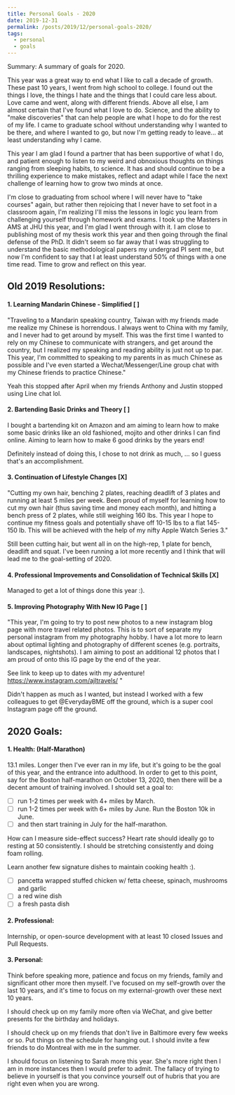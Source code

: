 ```yaml
---
title: Personal Goals - 2020
date: 2019-12-31
permalink: /posts/2019/12/personal-goals-2020/
tags:
  - personal
  - goals
---
```


Summary: A summary of goals for 2020.

This year was a great way to end what I like to call a decade of growth. These past 10 years, I went from high school to college. I found out the things I love, the things I hate and the things that I could care less about. Love came and went, along with different friends. Above all else, I am almost certain that I've found what I love to do. Science, and the ability to "make discoveries" that can help people are what I hope to do for the rest of my life. I came to graduate school without understanding why I wanted to be there, and where I wanted to go, but now I'm getting ready to leave... at least understanding why I came. 

This year I am glad I found a partner that has been supportive of what I do, and patient enough to listen to my weird and obnoxious thoughts on things ranging from sleeping habits, to science. It has and should continue to be a thrilling experience to make mistakes, reflect and adapt while I face the next challenge of learning how to grow two minds at once. 

I'm close to graduating from school where I will never have to "take courses" again, but rather then rejoicing that I never have to set foot in a classroom again, I'm realizing I'll miss the lessons in logic you learn from challenging yourself through homework and exams. I took up the Masters in AMS at JHU this year, and I'm glad I went through with it. I am close to publishing most of my thesis work this year and then going through the final defense of the PhD. It didn't seem so far away that I was struggling to understand the basic methodological papers my undergrad PI sent me, but now I'm confident to say that I at least understand 50% of things with a one time read. Time to grow and reflect on this year.

## Old 2019 Resolutions:
#### 1. Learning Mandarin Chinese - Simplified [ ]
"Traveling to a Mandarin speaking country, Taiwan with my friends made me realize my Chinese is horrendous. I always went to China with my family, and I never had to get around by myself. This was the first time I wanted to rely on my Chinese to communicate with strangers, and get around the country, but I realized my speaking and reading ability is just not up to par. This year, I'm committed to speaking to my parents in as much Chinese as possible and I've even started a Wechat/Messenger/Line group chat with my Chinese friends to practice Chinese."

Yeah this stopped after April when my friends Anthony and Justin stopped using Line chat lol.

#### 2. Bartending Basic Drinks and Theory [ ]
I bought a bartending kit on Amazon and am aiming to learn how to make some basic drinks like an old fashioned, mojito and other drinks I can find online. Aiming to learn how to make 6 good drinks by the years end!

Definitely instead of doing this, I chose to not drink as much, ... so I guess that's an accomplishment.

#### 3. Continuation of Lifestyle Changes [X]
"Cutting my own hair, benching 2 plates, reaching deadlift of 3 plates and running at least 5 miles per week. Been proud of myself for learning how to cut my own hair (thus saving time and money each month), and hitting a bench press of 2 plates, while still weighing 160 lbs. This year I hope to continue my fitness goals and potentially shave off 10-15 lbs to a flat 145-150 lb. This will be achieved with the help of my nifty Apple Watch Series 3."

Still been cutting hair, but went all in on the high-rep, 1 plate for bench, deadlift and squat. I've been running a lot more recently and I think that will lead me to the goal-setting of 2020.

#### 4. Professional Improvements and Consolidation of Technical Skills [X]
Managed to get a lot of things done this year :).

#### 5. Improving Photography With New IG Page [ ]
"This year, I'm going to try to post new photos to a new instagram blog page with more travel related photos. This is to sort of separate my personal instagram from my photography hobby. I have a lot more to learn about optimal lighting and photography of different scenes (e.g. portraits, landscapes, nightshots). I am aiming to post an additional 12 photos that I am proud of onto this IG page by the end of the year.

See link to keep up to dates with my adventure!
https://www.instagram.com/ajltravels/
"

Didn't happen as much as I wanted, but instead I worked with a few colleagues to get @EverydayBME off the ground, which is a super cool Instagram page off the ground.

## 2020 Goals:
#### 1. Health: (Half-Marathon)
13.1 miles. Longer then I've ever ran in my life, but it's going to be the goal of this year, and the entrance into adulthood. In order to get to this point, say for the Boston half-marathon on October 13, 2020, then there will be a decent amount of training involved. I should set a goal to:

- [ ] run 1-2 times per week with 4+ miles by March. 
- [ ] run 1-2 times per week with 6+ miles by June. Run the Boston 10k in June.
- [ ] and then start training in July for the half-marathon.

How can I measure side-effect success? Heart rate should ideally go to resting at 50 consistently. I should be stretching consistently and doing foam rolling.

Learn another few signature dishes to maintain cooking health :).
- [ ] pancetta wrapped stuffed chicken w/ fetta cheese, spinach, mushrooms and garlic
- [ ] a red wine dish
- [ ] a fresh pasta dish

#### 2. Professional:
Internship, or open-source development with at least 10 closed Issues and Pull Requests.

#### 3. Personal:
Think before speaking more, patience and focus on my friends, family and significant other more then myself. I've focused on my self-growth over the last 10 years, and it's time to focus on my external-growth over these next 10 years. 

I should check up on my family more often via WeChat, and give better presents for the birthday and holidays.

I should check up on my friends that don't live in Baltimore every few weeks or so. Put things on the schedule for hanging out. I should invite a few friends to do Montreal with me in the summer.

I should focus on listening to Sarah more this year. She's more right then I am in more instances then I would prefer to admit. The fallacy of trying to believe in yourself is that you convince yourself out of hubris that you are right even when you are wrong. 



